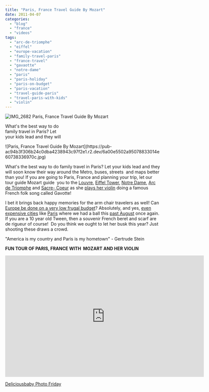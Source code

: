 ```yaml
---
title: "Paris, France Travel Guide By Mozart"
date: 2011-04-07
categories: 
  - "blog"
  - "france"
  - "videos"
tags: 
  - "arc-de-triomphe"
  - "eiffel"
  - "europe-vacation"
  - "family-travel-paris"
  - "france-travel"
  - "gavaotte"
  - "notre-dame"
  - "paris"
  - "paris-holiday"
  - "paris-on-budget"
  - "paris-vacation"
  - "travel-guide-paris"
  - "travel-paris-with-kids"
  - "violin"
---
```


 ![IMG_2682](https://pub-ac94b3f306b24c0dba4238943c97f2e1.r2.dev/6a00e5502a950788330147e3cea44d970b.jpg) Paris, France Travel Guide By Mozart

What's the best way to do  
family travel in Paris? Let  
your kids lead and they will

<!--more--> ![Paris, France Travel Guide By Mozart](https://pub-ac94b3f306b24c0dba4238943c97f2e1.r2.dev/6a00e5502a95078833014e60738336970c.jpg)  
  
What's the best way to do family travel in Paris? Let your kids lead and they will soon know their way around the Metro, buses, streets  and maps better than you! If you are going to Paris, France and planning your trip, let our tour guide Mozart guide  you to the [Louvre](http://soultravelers3new.local/2006/09/3-museums-in-a.html "Louvre with kids"), [Eiffel Tower](http://soultravelers3new.local/2010/10/celebrating-in-paris-eiffel-tower-family-travel-adventures-abroad-birthdays-weddings-and-anniversari.html "Eiffel Tower "), [Notre Dame](http://soultravelers3new.local/2006/09/notre-dame-left.html "notre dame"), [Arc de Triomphe](http://soultravelers3new.local/2006/09/sun-arc-de-triu.html "Arc de Triomphe") and [Sacre- Coeur](http://soultravelers3new.local/2006/10/sacre-coeur-mon.html "Sacre Coeur") as she [plays her violin](http://www.youtube.com/watch?v=wn9rDTZj-m4 "Plays her violin around the world") doing a famous French folk song called Gavotte!  
  
I bet it brings back happy memories for the arm chair travelers as well! Can [Europe be done on a very low frugal budget](http://soultravelers3new.local/2010/05/camping-europe-in-a-motorhome-rv-5-best-sites-roadtrip-europe-family-travel-budget-best-price.html "Europe on very low frugal budget")? Absolutely, and yes, [even expensive cities](http://soultravelers3new.local/2008/09/how-to-eat-heal.html "food budget ideas for expensive cities Europe") like [Paris](http://soultravelers3new.local/2006/09/paris-bois-de-b.html "Paris on a budget") where we had a ball this [past August](http://soultravelers3new.local/2010/10/free-wifi-travel-office-paris-digital-nomad-technomad-minimalist-workshift-mobile-work-on-the-road.html "Best free wifi in Paris") once again. If you are a 10 year old Tween, then a souvenir French beret and scarf are de rigueur of course!  Do you think we ought to let her busk this year? Just shooting these draws a crowd.

"America is my country and Paris is my hometown" - Gertrude Stein  
  
**FUN TOUR OF PARIS, FRANCE WITH  MOZART AND HER VIOLIN**

<iframe frameborder="0" height="390" src="http://www.youtube.com/embed/UyqgnJcN5iY?rel=0" title="YouTube video player" width="640"></iframe>

[Deliciousbaby Photo Friday](http://www.deliciousbaby.com/ "delicious baby photo friday")

